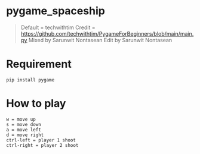 # pygame_spaceship
> Default = techwithtim
> Credit  = https://github.com/techwithtim/PygameForBeginners/blob/main/main.py
> Mixed by Sarunwit Nontasean
> Edit by Sarunwit Nontasean

# Requirement
`pip install pygame`

# How to play
`````` 
w = move up
s = move down
a = move left
d = move right
ctrl-left = player 1 shoot
ctrl-right = player 2 shoot
``````
